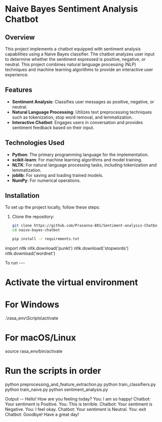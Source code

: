 # Naive Bayes Sentiment Analysis Chatbot

## Overview
This project implements a chatbot equipped with sentiment analysis capabilities using a Naive Bayes classifier. The chatbot analyzes user input to determine whether the sentiment expressed is positive, negative, or neutral. This project combines natural language processing (NLP) techniques and machine learning algorithms to provide an interactive user experience.

## Features
- **Sentiment Analysis**: Classifies user messages as positive, negative, or neutral.
- **Natural Language Processing**: Utilizes text preprocessing techniques such as tokenization, stop word removal, and lemmatization.
- **Interactive Chatbot**: Engages users in conversation and provides sentiment feedback based on their input.

## Technologies Used
- **Python**: The primary programming language for the implementation.
- **scikit-learn**: For machine learning algorithms and model training.
- **NLTK**: For natural language processing tasks, including tokenization and lemmatization.
- **joblib**: For saving and loading trained models.
- **NumPy**: For numerical operations.

## Installation
To set up the project locally, follow these steps:

1. Clone the repository:
   ```bash
   git clone https://github.com/Prasanna-801/Sentiment-analysis-Chatbot.git
   cd naive-bayes-chatbot

   pip install -r requirements.txt

import nltk
nltk.download('punkt')
nltk.download('stopwords')
nltk.download('wordnet')

To run ---
# Activate the virtual environment
# For Windows
.\rasa_env\Scripts\activate

# For macOS/Linux
source rasa_env/bin/activate

# Run the scripts in order
python preprocessing_and_feature_extraction.py
python train_classifiers.py
python train_naive.py
python sentiment_analysis.py

Output --
Hello! How are you feeling today?
You: I am so happy!
Chatbot: Your sentiment is Positive.
You: This is terrible.
Chatbot: Your sentiment is Negative.
You: I feel okay.
Chatbot: Your sentiment is Neutral.
You: exit
Chatbot: Goodbye! Have a great day!

